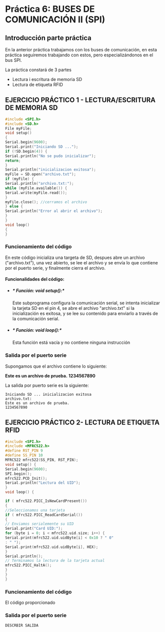# Práctica 6: BUSES DE COMUNICACIÓN II (SPI)
## Introducción parte práctica
En la anterior práctica trabajamos con los buses de comunicación, en esta práctica seguiremos trabajando con estos, pero especializándonos en el bus SPI.

La práctica constará de 3 partes 
 - Lectura i escritura de memoria SD
 - Lectura de etiqueta RFID

## EJERCICIO PRÁCTICO 1 - LECTURA/ESCRITURA DE MEMORIA SD
```c++
#include <SPI.h>
#include <SD.h>
File myFile;
void setup()
{
Serial.begin(9600);
Serial.print("Iniciando SD ...");
if (!SD.begin(4)) {
Serial.println("No se pudo inicializar");
return;
}
Serial.println("inicializacion exitosa");
myFile = SD.open("archivo.txt");
if (myFile) {
Serial.println("archivo.txt:");
while (myFile.available()) {
Serial.write(myFile.read());
}
myFile.close(); //cerramos el archivo
} else {
Serial.println("Error al abrir el archivo");
}
}
void loop()
{
}
```
### Funcionamiento del código
En este código inicializa una targeta de SD, despues abre un archivo ("archivo.txt"), una vez abierto, se lee el archivo y se envía lo que contiene por el puerto serie, y finalmente cierra el archivo.

#### Funcionalidades del código:
- ##### * Función: void setup():*
   Este subprograma configura la comunicación serial, se intenta inicializar la tarjeta SD en el pin 4, se abre el archivo "archivo.txt" si la inicialización es exitosa, y se lee su contenido para enviarlo a través de la comunicación serial.
 
 - ##### * Función: void loop():*
   Esta función está vacía y no contiene ninguna instrucción

### Salida por el puerto serie
Supongamos que el archivo contiene lo siguiente:

**Este es un archivo de prueba.** 
**1234567890**

La salida por puerto serie es la siguiente:
```
Iniciando SD ... inicializacion exitosa
archivo.txt:
Este es un archivo de prueba.
1234567890
```

## EJERCICIO PRÁCTICO 2- LECTURA DE ETIQUETA RFID
```c++
#include <SPI.h>
#include <MFRC522.h>
#define RST_PIN 9 
#define SS_PIN 10 
MFRC522 mfrc522(SS_PIN, RST_PIN); 
void setup() {
Serial.begin(9600); 
SPI.begin(); 
mfrc522.PCD_Init(); 
Serial.println("Lectura del UID");
}
void loop() {

if ( mfrc522.PICC_IsNewCardPresent())
{
//Seleccionamos una tarjeta
if ( mfrc522.PICC_ReadCardSerial())
{
// Enviamos serialemente su UID
Serial.print("Card UID:");
for (byte i = 0; i < mfrc522.uid.size; i++) {
Serial.print(mfrc522.uid.uidByte[i] < 0x10 ? " 0"
: " ");
Serial.print(mfrc522.uid.uidByte[i], HEX);
}
Serial.println();
// Terminamos la lectura de la tarjeta actual
mfrc522.PICC_HaltA();
}
}
}
```
### Funcionamiento del código
El código proporcionado

### Salida por el puerto serie
```
DESCRBIR SALIDA
```




